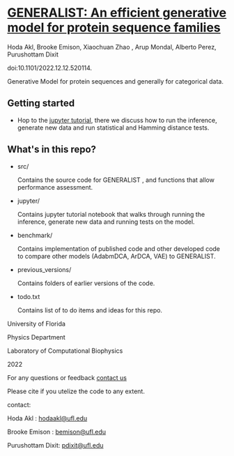 # [GENERALIST: An efficient generative model for protein sequence families](https://www.biorxiv.org/content/10.1101/2022.12.12.520114v1)
Hoda Akl, Brooke Emison, Xiaochuan Zhao , Arup Mondal, Alberto Perez, Purushottam Dixit

doi:10.1101/2022.12.12.520114.


Generative Model for protein sequences and generally for categorical data. 

## Getting started

- Hop to the [jupyter tutorial](https://github.com/hodaakl/GENERALIST/blob/main/jupyter/generalist_tutorial.ipynb), there we discuss how to run the inference, generate new data and run statistical and Hamming distance tests. 


## What's in this repo? 
- src/ 

    Contains the source code for GENERALIST , and functions that allow performance assessment.

- jupyter/

    Contains jupyter tutorial notebook that walks through running the inference, generate new data and running tests on the model. 

- benchmark/

    Contains implementation of published code and other developed code to compare other models (AdabmDCA, ArDCA, VAE) to GENERALIST.
    
- previous_versions/

    Contains folders of earlier versions of the code. 

- todo.txt

    Contains list of to do items and ideas for this repo.  

University of Florida  

Physics Department 

Laboratory of Computational Biophysics

2022

For any questions or feedback [contact us](mailto:hodaakl@ufl.edu)

Please cite if you utelize the code to any extent. 

contact: 

Hoda Akl : hodaakl@ufl.edu 

Brooke Emison : bemison@ufl.edu

Purushottam Dixit: pdixit@ufl.edu
